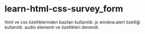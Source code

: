 # learn-html-css-survey_form
 html ve css özelliklerinden bazıları kullanıldı.
 js window.alert özelliği kullanıldı.
 audio elementi ve özellikleri denendi.
 
